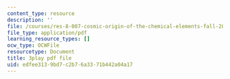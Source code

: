 ```yaml
---
content_type: resource
description: ''
file: /courses/res-8-007-cosmic-origin-of-the-chemical-elements-fall-2019/edfee3139bd7c2b76a3371b442a04a17_lB0PosKEFYc.pdf
file_type: application/pdf
learning_resource_types: []
ocw_type: OCWFile
resourcetype: Document
title: 3play pdf file
uid: edfee313-9bd7-c2b7-6a33-71b442a04a17
---
```

